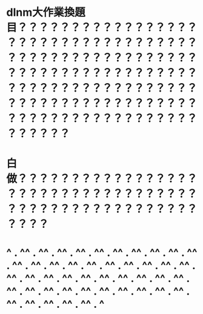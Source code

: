 # dlnm大作業換題目？？？？？？？？？？？？？？？？？？？？？？？？？？？？？？？？？？？？？？？？？？？？？？？？？？？？？？？？？？？？？？？？？？？？？？？？？？？？？？？？？？？？？？？？？？？？？？？？？？？？？？？？？？？？？？？？？？？？？？？？？？？？？？？？？？？
# 白做？？？？？？？？？？？？？？？？？？？？？？？？？？？？？？？？？？？？？？？？？？？？？？？？？？？？？？？？？
# ^ . ^^ . ^^ . ^^ . ^^ . ^^ . ^^ . ^^ . ^^ . ^^ . ^^ . ^^ . ^^ . ^^ . ^^ . ^^ . ^^ . ^^ . ^^ . ^^ . ^^ . ^^ . ^^ . ^^ . ^^ . ^^ . ^^ . ^^ . ^^ . ^^ . ^^ . ^^ . ^^ . ^^ . ^^ . ^^ . ^^ . ^^ . ^^ . ^^ . ^^ . ^^ . ^^ . ^^ . ^^ . ^^ . ^